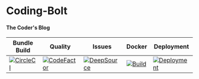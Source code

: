 # Coding-Bolt

#### The Coder's Blog

| Bundle Build                                                                                                                                                                                  | Quality                                                                                                                                                                  | Issues                                                                                                                                                                                                  | Docker                                                                                                                                                              | Deployment                                                                                                                                                                    |
| --------------------------------------------------------------------------------------------------------------------------------------------------------------------------------------------- | ------------------------------------------------------------------------------------------------------------------------------------------------------------------------ | ------------------------------------------------------------------------------------------------------------------------------------------------------------------------------------------------------- | ------------------------------------------------------------------------------------------------------------------------------------------------------------------- | ----------------------------------------------------------------------------------------------------------------------------------------------------------------------------- |
| [![CircleCI](https://circleci.com/gh/dukesx/Coding-Bolt/tree/main.svg?style=svg&circle-token=951545bcaf640de98413d994b6e815bc10f8e8d2)](https://circleci.com/gh/dukesx/Coding-Bolt/tree/main) | [![CodeFactor](https://www.codefactor.io/repository/github/dukesx/coding-bolt/badge/main)](https://www.codefactor.io/repository/github/dukesx/coding-bolt/overview/main) | [![DeepSource](https://deepsource.io/gh/dukesx/Coding-Bolt.svg/?label=active+issues&show_trend=true&token=A7yx_VmPNCiI5BbsJ9_lXqOa)](https://deepsource.io/gh/dukesx/Coding-Bolt/?ref=repository-badge) | [![Build](https://github.com/dukesx/Coding-Bolt/actions/workflows/main.yml/badge.svg?branch=dev)](https://github.com/dukesx/Coding-Bolt/actions/workflows/main.yml) | [![Deployment](https://github.com/dukesx/Coding-Bolt/actions/workflows/deploy.yml/badge.svg?branch=main)](https://github.com/dukesx/Coding-Bolt/actions/workflows/deploy.yml) |
